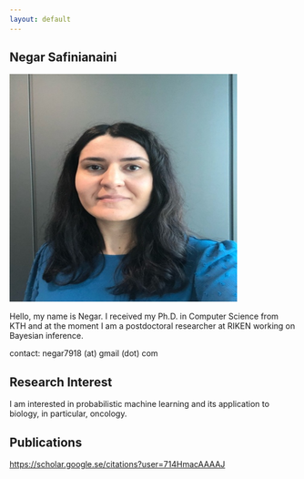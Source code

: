 ```yaml
---
layout: default
---
```


## Negar Safinianaini

<img height="400" width="400"  src="me.jpeg">

Hello, my name is Negar. I received my Ph.D. in Computer Science from KTH and at the moment I am a postdoctoral researcher at RIKEN working on Bayesian inference. 


contact: negar7918 (at) gmail (dot) com


## Research Interest

I am interested in probabilistic machine learning and its application to biology, in particular, oncology.


## Publications

https://scholar.google.se/citations?user=714HmacAAAAJ

